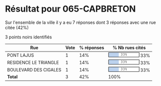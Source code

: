 # Résultat pour 065-CAPBRETON

Sur l'ensemble de la ville il y a eu 7 réponses dont 3 réponses avec une rue citée (42%)

3 points noirs identifiés

| Rue | Vote | % réponses | % Nb rues cités|
|-----|------|------------|----------------|
| PONT LAJUS | 1 | 14% | <img src="../../img/bar_33.gif" />&nbsp;33%|
| RESIDENCE LE TRIANGLE | 1 | 14% | <img src="../../img/bar_33.gif" />&nbsp;33%|
| BOULEVARD DES CIGALES | 1 | 14% | <img src="../../img/bar_33.gif" />&nbsp;33%|
| **Total** | 3 | 42% | 100%|
